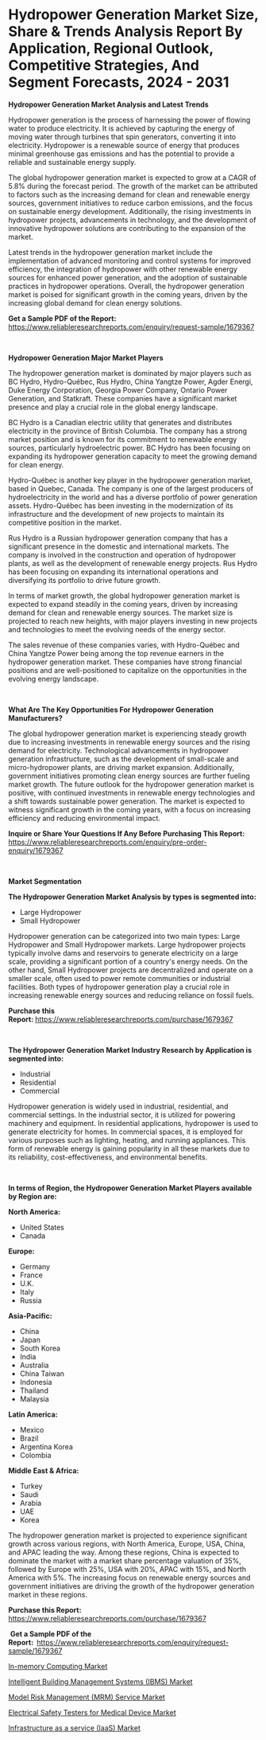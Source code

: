 <p><h1>Hydropower Generation Market Size, Share & Trends Analysis Report By Application, Regional Outlook, Competitive Strategies, And Segment Forecasts, 2024 - 2031</h1></p><p><strong>Hydropower Generation Market Analysis and Latest Trends</strong></p>
<p><p>Hydropower generation is the process of harnessing the power of flowing water to produce electricity. It is achieved by capturing the energy of moving water through turbines that spin generators, converting it into electricity. Hydropower is a renewable source of energy that produces minimal greenhouse gas emissions and has the potential to provide a reliable and sustainable energy supply.</p><p>The global hydropower generation market is expected to grow at a CAGR of 5.8% during the forecast period. The growth of the market can be attributed to factors such as the increasing demand for clean and renewable energy sources, government initiatives to reduce carbon emissions, and the focus on sustainable energy development. Additionally, the rising investments in hydropower projects, advancements in technology, and the development of innovative hydropower solutions are contributing to the expansion of the market.</p><p>Latest trends in the hydropower generation market include the implementation of advanced monitoring and control systems for improved efficiency, the integration of hydropower with other renewable energy sources for enhanced power generation, and the adoption of sustainable practices in hydropower operations. Overall, the hydropower generation market is poised for significant growth in the coming years, driven by the increasing global demand for clean energy solutions.</p></p>
<p><strong>Get a Sample PDF of the Report:&nbsp;</strong> <a href="https://www.reliableresearchreports.com/enquiry/request-sample/1679367">https://www.reliableresearchreports.com/enquiry/request-sample/1679367</a></p>
<p>&nbsp;</p>
<p><strong>Hydropower Generation Major Market Players</strong></p>
<p><p>The hydropower generation market is dominated by major players such as BC Hydro, Hydro-Québec, Rus Hydro, China Yangtze Power, Agder Energi, Duke Energy Corporation, Georgia Power Company, Ontario Power Generation, and Statkraft. These companies have a significant market presence and play a crucial role in the global energy landscape.</p><p>BC Hydro is a Canadian electric utility that generates and distributes electricity in the province of British Columbia. The company has a strong market position and is known for its commitment to renewable energy sources, particularly hydroelectric power. BC Hydro has been focusing on expanding its hydropower generation capacity to meet the growing demand for clean energy.</p><p>Hydro-Québec is another key player in the hydropower generation market, based in Quebec, Canada. The company is one of the largest producers of hydroelectricity in the world and has a diverse portfolio of power generation assets. Hydro-Québec has been investing in the modernization of its infrastructure and the development of new projects to maintain its competitive position in the market.</p><p>Rus Hydro is a Russian hydropower generation company that has a significant presence in the domestic and international markets. The company is involved in the construction and operation of hydropower plants, as well as the development of renewable energy projects. Rus Hydro has been focusing on expanding its international operations and diversifying its portfolio to drive future growth.</p><p>In terms of market growth, the global hydropower generation market is expected to expand steadily in the coming years, driven by increasing demand for clean and renewable energy sources. The market size is projected to reach new heights, with major players investing in new projects and technologies to meet the evolving needs of the energy sector.</p><p>The sales revenue of these companies varies, with Hydro-Québec and China Yangtze Power being among the top revenue earners in the hydropower generation market. These companies have strong financial positions and are well-positioned to capitalize on the opportunities in the evolving energy landscape.</p></p>
<p>&nbsp;</p>
<p><strong>What Are The Key Opportunities For Hydropower Generation Manufacturers?</strong></p>
<p><p>The global hydropower generation market is experiencing steady growth due to increasing investments in renewable energy sources and the rising demand for electricity. Technological advancements in hydropower generation infrastructure, such as the development of small-scale and micro-hydropower plants, are driving market expansion. Additionally, government initiatives promoting clean energy sources are further fueling market growth. The future outlook for the hydropower generation market is positive, with continued investments in renewable energy technologies and a shift towards sustainable power generation. The market is expected to witness significant growth in the coming years, with a focus on increasing efficiency and reducing environmental impact.</p></p>
<p><strong>Inquire or Share Your Questions If Any Before Purchasing This Report:</strong> <a href="https://www.reliableresearchreports.com/enquiry/pre-order-enquiry/1679367">https://www.reliableresearchreports.com/enquiry/pre-order-enquiry/1679367</a></p>
<p>&nbsp;</p>
<p><strong>Market Segmentation</strong></p>
<p><strong>The Hydropower Generation Market Analysis by types is segmented into:</strong></p>
<p><ul><li>Large Hydropower</li><li>Small Hydropower</li></ul></p>
<p><p>Hydropower generation can be categorized into two main types: Large Hydropower and Small Hydropower markets. Large hydropower projects typically involve dams and reservoirs to generate electricity on a large scale, providing a significant portion of a country's energy needs. On the other hand, Small Hydropower projects are decentralized and operate on a smaller scale, often used to power remote communities or industrial facilities. Both types of hydropower generation play a crucial role in increasing renewable energy sources and reducing reliance on fossil fuels.</p></p>
<p><strong>Purchase this Report:&nbsp;</strong><a href="https://www.reliableresearchreports.com/purchase/1679367">https://www.reliableresearchreports.com/purchase/1679367</a></p>
<p>&nbsp;</p>
<p><strong>The Hydropower Generation Market Industry Research by Application is segmented into:</strong></p>
<p><ul><li>Industrial</li><li>Residential</li><li>Commercial</li></ul></p>
<p><p>Hydropower generation is widely used in industrial, residential, and commercial settings. In the industrial sector, it is utilized for powering machinery and equipment. In residential applications, hydropower is used to generate electricity for homes. In commercial spaces, it is employed for various purposes such as lighting, heating, and running appliances. This form of renewable energy is gaining popularity in all these markets due to its reliability, cost-effectiveness, and environmental benefits.</p></p>
<p>&nbsp;</p>
<p><strong>In terms of Region, the Hydropower Generation Market Players available by Region are:</strong></p>
<p>
    <p> <strong> North America: </strong>
        <ul>
            <li>United States</li>
            <li>Canada</li>
        </ul>
        </p> 
    <p> <strong> Europe: </strong>
        <ul>
            <li>Germany</li>
            <li>France</li>
            <li>U.K.</li>
            <li>Italy</li>
            <li>Russia</li>
        </ul>
        </p> 
    <p> <strong> Asia-Pacific: </strong>
        <ul>
            <li>China</li>
            <li>Japan</li>
            <li>South Korea</li>
            <li>India</li>
            <li>Australia</li>
            <li>China Taiwan</li>
            <li>Indonesia</li>
            <li>Thailand</li>
            <li>Malaysia</li>
        </ul>
        </p> 
    <p> <strong> Latin America: </strong>
        <ul>
            <li>Mexico</li>
            <li>Brazil</li>
            <li>Argentina Korea</li>
            <li>Colombia</li>
        </ul>
        </p> 
    <p> <strong> Middle East & Africa: </strong>
        <ul>
            <li>Turkey</li>
            <li>Saudi</li>
            <li>Arabia</li>
            <li>UAE</li>
            <li>Korea</li>
        </ul>
    </p>
    </p>
<p><p>The hydropower generation market is projected to experience significant growth across various regions, with North America, Europe, USA, China, and APAC leading the way. Among these regions, China is expected to dominate the market with a market share percentage valuation of 35%, followed by Europe with 25%, USA with 20%, APAC with 15%, and North America with 5%. The increasing focus on renewable energy sources and government initiatives are driving the growth of the hydropower generation market in these regions.</p></p>
<p><strong>Purchase this Report: </strong><a href="https://www.reliableresearchreports.com/purchase/1679367">https://www.reliableresearchreports.com/purchase/1679367</a></p>
<p>&nbsp;<strong>Get a Sample PDF of the Report:&nbsp;&nbsp;</strong><a href="https://www.reliableresearchreports.com/enquiry/request-sample/1679367">https://www.reliableresearchreports.com/enquiry/request-sample/1679367</a></p>
<p><strong></strong></p>
<p><p><a href="https://medium.com/@nicholasdean856/in-memory-computing-market-the-key-to-successful-business-strategy-forecast-till-2031-7f86ff77dcea">In-memory Computing Market</a></p><p><a href="https://medium.com/@nicholasdean856/intelligent-building-management-systems-ibms-market-exploring-market-share-market-trends-and-2e217e46f9e8">Intelligent Building Management Systems (IBMS) Market</a></p><p><a href="https://medium.com/@nicholasdean856/model-risk-management-mrm-service-market-research-report-its-history-and-forecast-2024-to-2031-b4449906b427">Model Risk Management (MRM) Service Market</a></p><p><a href="https://github.com/Sherrillcrooksxa8i18ucf2m/Market-Research-Report-List-1/blob/main/electrical-safety-testers-for-medical-device-market.md">Electrical Safety Testers for Medical Device Market</a></p><p><a href="https://medium.com/@nicholasdean856/infrastructure-as-a-service-iaas-market-insight-market-trends-growth-forecasted-from-2024-to-dc3beb0d0059">Infrastructure as a service (IaaS) Market</a></p></p>